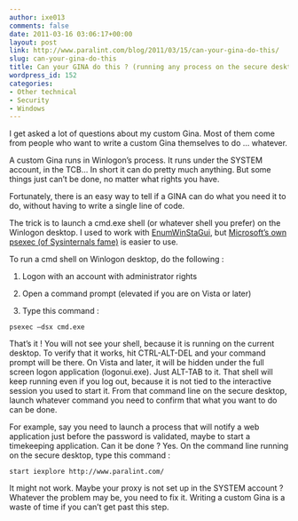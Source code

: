 ```yaml
---
author: ixe013
comments: false
date: 2011-03-16 03:06:17+00:00
layout: post
link: http://www.paralint.com/blog/2011/03/15/can-your-gina-do-this/
slug: can-your-gina-do-this
title: Can your GINA do this ? (running any process on the secure desktop)
wordpress_id: 152
categories:
- Other technical
- Security
- Windows
---
```


I get asked a lot of questions about my custom Gina. Most of them come from people who want to write a custom Gina themselves to do … whatever.

 

A custom Gina runs in Winlogon’s process. It runs under the SYSTEM account, in the TCB… In short it can do pretty much anything. But some things just can’t be done, no matter what rights you have.

 

Fortunately, there is an easy way to tell if a GINA can do what you need it to do, without having to write a single line of code. 

<!-- more -->

The trick is to launch a cmd.exe shell (or whatever shell you prefer) on the Winlogon desktop. I used to work with [EnumWinStaGui](http://www.ikriv.com/en/prog/tools/EnumWinstaGui/), but [Microsoft’s own psexec (of Sysinternals fame)](http://technet.microsoft.com/en-us/sysinternals/bb897553) is easier to use. 

 

To run a cmd shell on Winlogon desktop, do the following :

 

  
  1. Logon with an account with administrator rights 
   
  2. Open a command prompt (elevated if you are on Vista or later) 
   
  3. Type this command :        
     
    
    psexec –dsx cmd.exe


  





That’s it ! You will not see your shell, because it is running on the current desktop. To verify that it works, hit CTRL-ALT-DEL and your command prompt will be there. On Vista and later, it will be hidden under the full screen logon application (logonui.exe). Just ALT-TAB to it. That shell will keep running even if you log out, because it is not tied to the interactive session you used to start it. From that command line on the secure desktop, launch whatever command you need to confirm that what you want to do can be done. 





For example, say you need to launch a process that will notify a web application just before the password is validated, maybe to start a timekeeping application. Can it be done ? Yes. On the command line running on the secure desktop, type this command :






    
    start iexplore http://www.paralint.com/







It might not work. Maybe your proxy is not set up in the SYSTEM account ? Whatever the problem may be, you need to fix it. Writing a custom Gina is a waste of time if you can’t get past this step. 
